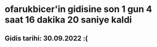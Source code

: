 # ofarukbicer'in gidisine son 1 gun 4 saat 16 dakika 20 saniye kaldi

## Gidis tarihi: 30.09.2022 :(